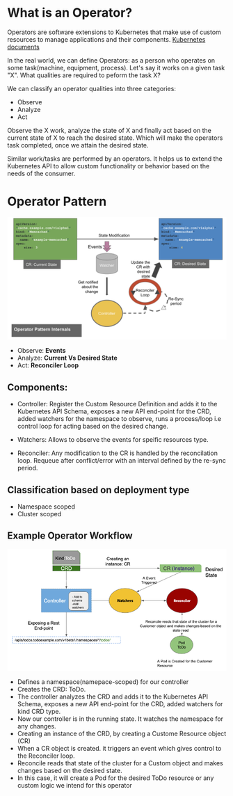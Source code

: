 # What is an Operator?

Operators are software extensions to Kubernetes that make use of custom resources to manage applications and their components. [Kubernetes documents](https://kubernetes.io/docs/concepts/extend-kubernetes/operator/)

In the real world, we can define Operators: as a person who operates on some task(machine, equipment, process). Let's say it works on a given task "X". What qualities are required to peform the task X?

We can classify an operator qualities into three categories:

* Observe
* Analyze
* Act

Observe the X work, analyze the state of X and finally act based on the current state of X to reach the desired state. Which will make the operators task completed, once we attain the desired state.

Similar work/tasks are performed by an operators. It helps us to extend the Kubernetes API to allow custom functionality or behavior based on the needs of the consumer.

# Operator Pattern 

![Operator internals](images/operator-internals.png)

* Observe: __Events__
* Analyze: __Current Vs Desired State__
* Act: __Reconciler Loop__

## Components: 

* Controller: Register the Custom Resource Definition and adds it to the Kubernetes API Schema, exposes a new API end-point for the CRD, added watchers for the namespace to observe, runs a process/loop i.e control loop for acting based on the desired change.

* Watchers: Allows to observe the events for speific resources type.

* Reconciler: Any modification to the CR is handled by the reconcilation loop. Requeue after conflict/error with an interval defined by the re-sync period. 


## Classification based on deployment type
* Namespace scoped
* Cluster scoped

## Example Operator Workflow

![Operator workflow](images/operator-workflow.png)

* Defines a namespace(namepace-scoped) for our controller
* Creates the CRD: ToDo.
* The controller analyzes the CRD and adds it to the Kubernetes API Schema, exposes a new API end-point for the CRD, added watchers for kind CRD type.
* Now our controller is in the running state. It watches the namespace for any changes.
* Creating an instance of the CRD, by creating a Custome Resource object (CR)
* When a CR object is created. it triggers an event which gives control to the Reconciler loop.
* Reconcile reads that state of the cluster for a Custom object and makes changes based on the desired state.
* In this case, it will create a Pod for the desired ToDo resource or any custom logic we intend for this operator
